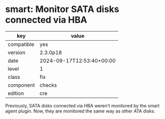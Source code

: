 [//]: # (werk v2)
# smart: Monitor SATA disks connected via HBA

key        | value
---------- | ---
compatible | yes
version    | 2.3.0p18
date       | 2024-09-17T12:53:40+00:00
level      | 1
class      | fix
component  | checks
edition    | cre

Previously, SATA disks connected via HBA weren't monitored by the smart
agent plugin. Now, they are monitored the same way as other ATA disks.